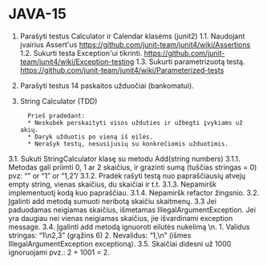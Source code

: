 # JAVA-15

1. Parašyti testus Calculator ir Calendar klasėms (junit2) 
  1.1. Naudojant įvairius Assert'us https://github.com/junit-team/junit4/wiki/Assertions
  1.2. Sukurti testa Exception'ui tikrinti. https://github.com/junit-team/junit4/wiki/Exception-testing
  1.3. Sukurti parametrizuotą testą. https://github.com/junit-team/junit4/wiki/Parameterized-tests
 
2. Parašyti testus 14 paskaitos užduočiai (bankomatui). 





3. String Calculator (TDD)

         Prieš pradedant:
         * Neskubėk perskaityti visos užduties ir užbėgti įvykiams už akių.
         * Daryk užduotis po vieną iš eilės.
         * Nerašyk testų, nesusijusių su konkrečiomis užduotimis.

  3.1.  Sukuti StringCalculator klasę su metodu Add(string numbers)
      3.1.1. Metodas gali priimti 0, 1 ar 2 skaičius, ir grazinti sumą (tuščias stringas = 0) pvz: “” or “1” or “1,2”/
      3.1.2. Pradėk rašyti testą nuo papraščiausių atvejų empty string, vienas skaičius, du skaičiai ir t.t.
      3.1.3. Nepamiršk implementuotį kodą kuo papraščiau.
      3.1.4. Nepamiršk refactor žingsnio.
  3.2. Įgalinti add metodą sumuoti neribotą skaičiu skaitmenų.
  3.3 Jei paduodamas neigiamas skaičius, išmetamas IllegalArgumentException. Jei yra daugiau nei vienas neigiamas skaičius, jie išvardinami exception message.
  3.4. Įgalinti add metodą ignuoroti eilutės nukelimą \n.
     1. Validus stringas:  “1\n2,3”  (grąžins 6)
     2. Nevalidus:  “1,\n” (išmes IllegalArgumentException exceptioną).
  3.5. Skaičiai didesni už 1000 ignoruojami pvz.:  2 + 1001  = 2.
